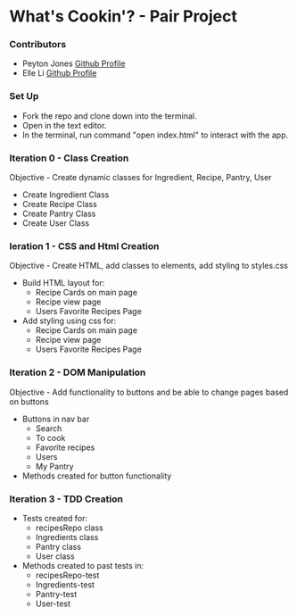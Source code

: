 # What's Cookin'? - Pair Project 

### Contributors
- Peyton Jones [Github Profile](https://github.com/Peytonjo)
- Elle Li [Github Profile](https://github.com/Elle624)

### Set Up
* Fork the repo and clone down into the terminal.
* Open in the text editor.
* In the terminal, run command "open index.html" to interact with the app.

### Iteration 0 - Class Creation
Objective - Create dynamic classes for Ingredient, Recipe, Pantry, User
- Create Ingredient Class
- Create Recipe Class
- Create Pantry Class
- Create User Class


### Ieration 1 - CSS and Html Creation
Objective - Create HTML, add classes to elements, add styling to styles.css
- Build HTML layout for:
  - Recipe Cards on main page
  - Recipe view page
  - Users Favorite Recipes Page 
- Add styling using css for:
  - Recipe Cards on main page
  - Recipe view page
  - Users Favorite Recipes Page 
  
### Iteration 2 - DOM Manipulation 
Objective - Add functionality to buttons and be able to change pages based on buttons
- Buttons in nav bar
  - Search 
  - To cook
  - Favorite recipes
  - Users
  - My Pantry
- Methods created for button functionality

### Iteration 3 - TDD Creation
- Tests created for:
  - recipesRepo class
  - Ingredients class
  - Pantry class
  - User class
- Methods created to past tests in:
  - recipesRepo-test
  - Ingredients-test
  - Pantry-test
  - User-test
  

